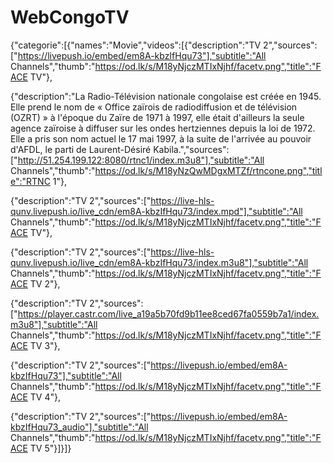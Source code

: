# WebCongoTV
{"categorie":[{"names":"Movie","videos":[{"description":"TV 2","sources":["https://livepush.io/embed/em8A-kbzIfHqu73"],"subtitle":"All Channels","thumb":"https://od.lk/s/M18yNjczMTIxNjhf/facetv.png","title":"FACE TV"},

{"description":"La Radio-Télévision nationale congolaise est créée en 1945. Elle prend le nom de « Office zaïrois de radiodiffusion et de télévision (OZRT) » à l'époque du Zaïre de 1971 à 1997, elle était d'ailleurs la seule agence zaïroise à diffuser sur les ondes hertziennes depuis la loi de 1972. Elle a pris son nom actuel le 17 mai 1997, à la suite de l'arrivée au pouvoir d'AFDL, le parti de Laurent-Désiré Kabila.","sources":["http://51.254.199.122:8080/rtnc1/index.m3u8"],"subtitle":"All Channels","thumb":"https://od.lk/s/M18yNzQwMDgxMTZf/rtncone.png","title":"RTNC 1"},

{"description":"TV 2","sources":["https://live-hls-qunv.livepush.io/live_cdn/em8A-kbzIfHqu73/index.mpd"],"subtitle":"All Channels","thumb":"https://od.lk/s/M18yNjczMTIxNjhf/facetv.png","title":"FACE TV"},

{"description":"TV 2","sources":["https://live-hls-qunv.livepush.io/live_cdn/em8A-kbzIfHqu73/index.m3u8"],"subtitle":"All Channels","thumb":"https://od.lk/s/M18yNjczMTIxNjhf/facetv.png","title":"FACE TV 2"},

{"description":"TV 2","sources":["https://player.castr.com/live_a19a5b70fd9b11ee8ced67fa0559b7a1/index.m3u8"],"subtitle":"All Channels","thumb":"https://od.lk/s/M18yNjczMTIxNjhf/facetv.png","title":"FACE TV 3"},

{"description":"TV 2","sources":["https://livepush.io/embed/em8A-kbzIfHqu73"],"subtitle":"All Channels","thumb":"https://od.lk/s/M18yNjczMTIxNjhf/facetv.png","title":"FACE TV 4"},

{"description":"TV 2","sources":["https://livepush.io/embed/em8A-kbzIfHqu73_audio"],"subtitle":"All Channels","thumb":"https://od.lk/s/M18yNjczMTIxNjhf/facetv.png","title":"FACE TV 5"}]}]}
